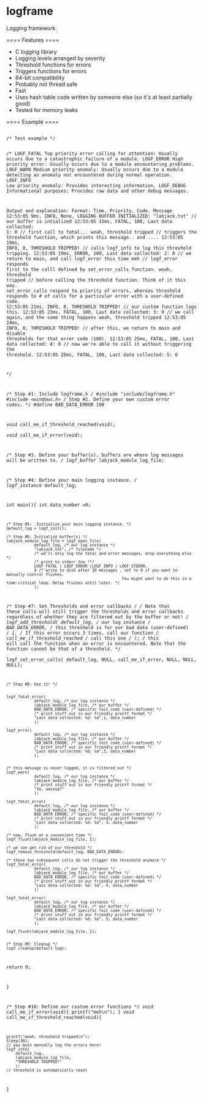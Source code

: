 logframe
========

Logging framework.

==== Features ====
  * C logging library
  * Logging levels arranged by severity
  * Threshold functions for errors
  * Triggers functions for errors
  * 64-bit compatibility
  * Probably not thread safe
  * Fast
  * Uses hash table code written by someone else (so it's at least partially good)
  * Tested for memory leaks

==== Example ====

<code c>
/* Test example */

/*
LOGF_FATAL   Top priority error calling for attention: Usually occurs due to a catastrophic failure of a module.
LOGF_ERROR 	High priority error: Usually occurs due to a module encountering problems.
LOGF_WARN 	Medium priority anomaly: Usually occurs due to a module detecting an anomaly not encountered during normal operation.
LOGF_INFO 	Low priority anomaly: Provides interesting information.
LOGF_DEBUG 	Informational purposes: Provides raw data and other debug messages. 

Output and explanation:
Format: Time, Priority, Code, Message
12:53:05  9ms, INFO, None, LOGGING BUFFER INITIALIZED: "labjack.txt" // our buffer is intialized
12:53:05  15ms, FATAL, 100, Last data collected: 1: 0 // first call to fatal...
woah, threshold tripped // triggers the threshold function, which prints this message.. and ....
12:53:05  19ms, INFO, 0, THRESHOLD TRIPPED! // calls logf_info to log this threshold tripping.
12:53:05  19ms, ERROR, 100, Last data collected: 2: 0 // we return to main, and call logf_error this time
meh // logf_error responds first to the calll defined by set_error_calls function.
woah, threshold tripped // before calling the threshold function. Think of it this way. set_error_calls respond to priority of errors, whereas threshold responds to # of calls for a particular error with a user-defined code.
12:53:05  21ms, INFO, 0, THRESHOLD TRIPPED! // our custom function logs this.
12:53:05  23ms, FATAL, 100, Last data collected: 3: 0 // we call again, and  the same thing happens
woah, threshold tripped
12:53:05  24ms, INFO, 0, THRESHOLD TRIPPED! // after this, we return to main and disable thresholds for that error code (100).
12:53:05  25ms, FATAL, 100, Last data collected: 4: 0 // now we're able to call it without triggering the threshold.
12:53:05  25ms, FATAL, 100, Last data collected: 5: 0


*/


/* Step #1: Include logframe.h */
#include "include/logframe.h"
#include <windows.h>
/* Step #2. Define your own custom error codes. */
#define BAD_DATA_ERROR 100


void call_me_if_threshold_reached(void);    
void call_me_if_error(void);

/* Step #3. Define your buffer(s), buffers are where log messages will be written to. */
logf_buffer* labjack_module_log_file;

/* Step #4:  Define your main logging instance. */
logf_instance* default_log;

int main(){
    int data_number =0;
    
    
    /* Step #5:  Initialize your main logging instance. */
    default_log = logf_init();
    
    /* Step #6: Initialize buffer(s) */
    labjack_module_log_file = logf_open_file(
                default_log, /* our log instance */
                "labjack.txt", /* filename */
                /* we'll only log the fatal and error messages, drop everything else */
                /* print to stderr too !*/
                LOGF_FATAL | LOGF_ERROR |LOGF_INFO | LOGF_STDERR, 
                0 /* write to disk after 10 messages , set to 0 if you want to manually control flushes.
                                                      You might want to do this in a time-critical loop. Delay flushes until later. */
                );
   /* Step #7: Set Thresholds  and error callbacks */
   /* Note that these calls will still trigger the thresholds and error callbacks regardless of whether they are filtered out 
            by the buffer or not! */
    logf_add_threshold( default_log, /* our log instance */ 
                        BAD_DATA_ERROR, /* this threshold is for our bad data (user-defined) */
                        1, /* If this error occurs 3 times, call our function */
                        call_me_if_threshold_reached /* call this one */
                        ); 
    /* this will call the function when an error is encountered. Note that the function cannot be that of a threshold. */                    
    logf_set_error_calls( default_log, NULL, call_me_if_error, NULL, NULL, NULL);
    
    
    /* Step #8: Use it! */


    logf_fatal_error(
                default_log, /* our log instance */
                labjack_module_log_file, /* our buffer */
                BAD_DATA_ERROR, /* specific fail code (user-defined) */
                /* print stuff out in our friendly printf format */
                "Last data collected: %d: %d",1, data_number 
                );
    
    logf_error(
                default_log, /* our log instance */
                labjack_module_log_file, /* our buffer */
                BAD_DATA_ERROR, /* specific fail code (user-defined) */
                /* print stuff out in our friendly printf format */
                "Last data collected: %d: %d",2, data_number 
                );
                
    
    /* this message is never logged, it is filtered out */          
    logf_warn(
                default_log, /* our log instance */
                labjack_module_log_file, /* our buffer */
                /* print stuff out in our friendly printf format */
                "Yo, wassup?" 
                );
                
    logf_fatal_error(
                default_log, /* our log instance */
                labjack_module_log_file, /* our buffer */
                BAD_DATA_ERROR, /* specific fail code (user-defined) */
                /* print stuff out in our friendly printf format */
                "Last data collected: %d: %d", 3, data_number 
                );
    
    /* now, flush at a convenient time */
    logf_flush(labjack_module_log_file, 1);
                
    /* we can get rid of our threshold */            
    logf_remove_threshold(default_log, BAD_DATA_ERROR);
    
    /* these two subsequent calls do not trigger the threshold anymore */    
    logf_fatal_error(
                default_log, /* our log instance */
                labjack_module_log_file, /* our buffer */
                BAD_DATA_ERROR, /* specific fail code (user-defined) */
                /* print stuff out in our friendly printf format */
                "Last data collected: %d: %d", 4, data_number 
                );
                
    logf_fatal_error(
                default_log, /* our log instance */
                labjack_module_log_file, /* our buffer */
                BAD_DATA_ERROR, /* specific fail code (user-defined) */
                /* print stuff out in our friendly printf format */
                "Last data collected: %d: %d", 5, data_number 
                );
                
    logf_flush(labjack_module_log_file, 1);
               
                
    /* Step #9: Cleanup */
    logf_cleanup(default_log);

return 0;

}

/* Step #10: Define our custom error functions */
void call_me_if_error(void){
    printf("meh\n");
}
void call_me_if_threshold_reached(void){
    
    printf("woah, threshold tripped\n");
    Sleep(30);            
    // you must manually log the errors here!
    logf_info(
        default_log,
        labjack_module_log_file,
        "THRESHOLD TRIPPED!"
        );
    // threshold is automatically reset
   
}


</code>
